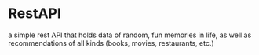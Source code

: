 # RestAPI
a simple rest API that holds data of random, fun memories in life, as well as recommendations of all kinds (books, movies, restaurants, etc.) 

